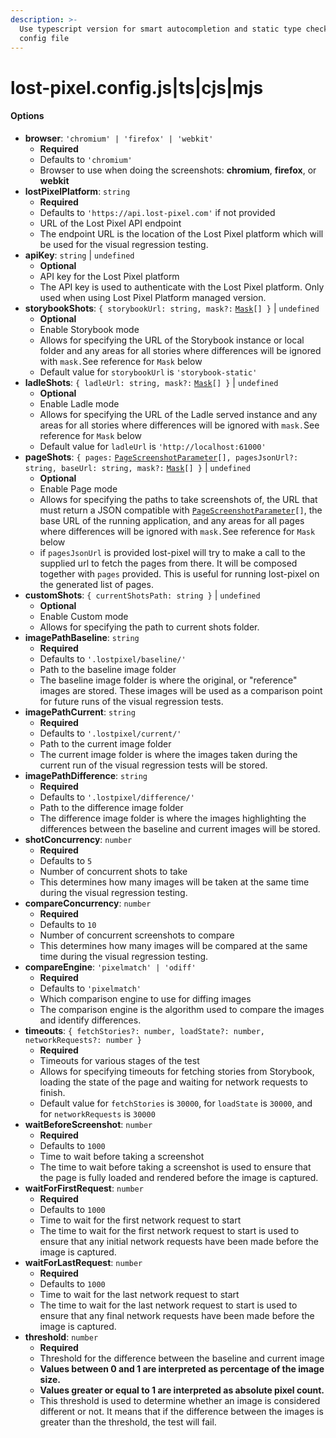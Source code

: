 ```yaml
---
description: >-
  Use typescript version for smart autocompletion and static type check of your
  config file
---
```


# lost-pixel.config.js|ts|cjs|mjs

#### Options

* **browser**: `'chromium' | 'firefox' | 'webkit'`
  * **Required**
  * Defaults to `'chromium'`
  * Browser to use when doing the screenshots: **chromium**, **firefox**, or **webkit**
* **lostPixelPlatform**: `string`
  * **Required**
  * Defaults to `'https://api.lost-pixel.com'` if not provided
  * URL of the Lost Pixel API endpoint
  * The endpoint URL is the location of the Lost Pixel platform which will be used for the visual regression testing.
* **apiKey**: `string` | `undefined`
  * **Optional**
  * API key for the Lost Pixel platform
  * The API key is used to authenticate with the Lost Pixel platform. Only used when using Lost Pixel Platform managed version.
* **storybookShots**: `{ storybookUrl: string, mask?:` [`Mask`](mask.md)`[] }` | `undefined`
  * **Optional**
  * Enable Storybook mode
  * Allows for specifying the URL of the Storybook instance or local folder and any areas for all stories where differences will be ignored with `mask.`See reference for `Mask` below
  * Default value for `storybookUrl` is `'storybook-static'`
* **ladleShots**: `{ ladleUrl: string, mask?:` [`Mask`](mask.md)`[] }` | `undefined`
  * **Optional**
  * Enable Ladle mode
  * Allows for specifying the URL of the Ladle served instance and any areas for all stories where differences will be ignored with `mask.`See reference for `Mask` below
  * Default value for `ladleUrl` is `'http://localhost:61000'`
* **pageShots**: `{ pages:` [`PageScreenshotParameter`](pagescreenshotparameter.md)`[], pagesJsonUrl?: string, baseUrl: string, mask?:` [`Mask`](mask.md)`[] }` | `undefined`
  * **Optional**
  * Enable Page mode
  * Allows for specifying the paths to take screenshots of, the URL that must return a JSON compatible with [`PageScreenshotParameter`](pagescreenshotparameter.md)`[]`, the base URL of the running application, and any areas for all pages where differences will be ignored with `mask.`See reference for `Mask` below
  * if `pagesJsonUrl` is provided lost-pixel will try to make a call to the supplied url to fetch the pages from there. It will be composed together with `pages` provided. This is useful for running lost-pixel on the generated list of pages.
* **customShots**: `{ currentShotsPath: string }` | `undefined`
  * **Optional**
  * Enable Custom mode
  * Allows for specifying the path to current shots folder.
* **imagePathBaseline**: `string`
  * **Required**
  * Defaults to `'.lostpixel/baseline/'`
  * Path to the baseline image folder
  * The baseline image folder is where the original, or "reference" images are stored. These images will be used as a comparison point for future runs of the visual regression tests.
* **imagePathCurrent**: `string`
  * **Required**
  * Defaults to `'.lostpixel/current/'`
  * Path to the current image folder
  * The current image folder is where the images taken during the current run of the visual regression tests will be stored.
* **imagePathDifference**: `string`
  * **Required**
  * Defaults to `'.lostpixel/difference/'`
  * Path to the difference image folder
  * The difference image folder is where the images highlighting the differences between the baseline and current images will be stored.
* **shotConcurrency**: `number`
  * **Required**
  * Defaults to `5`
  * Number of concurrent shots to take
  * This determines how many images will be taken at the same time during the visual regression testing.
* **compareConcurrency**: `number`
  * **Required**
  * Defaults to `10`
  * Number of concurrent screenshots to compare
  * This determines how many images will be compared at the same time during the visual regression testing.
* **compareEngine**: `'pixelmatch' | 'odiff'`
  * **Required**
  * Defaults to `'pixelmatch'`
  * Which comparison engine to use for diffing images
  * The comparison engine is the algorithm used to compare the images and identify differences.
* **timeouts**: `{ fetchStories?: number, loadState?: number, networkRequests?: number }`
  * **Required**
  * Timeouts for various stages of the test
  * Allows for specifying timeouts for fetching stories from Storybook, loading the state of the page and waiting for network requests to finish.
  * Default value for `fetchStories` is `30000`, for `loadState` is `30000`, and for `networkRequests` is `30000`
* **waitBeforeScreenshot**: `number`
  * **Required**
  * Defaults to `1000`
  * Time to wait before taking a screenshot
  * The time to wait before taking a screenshot is used to ensure that the page is fully loaded and rendered before the image is captured.
* **waitForFirstRequest**: `number`
  * **Required**
  * Defaults to `1000`
  * Time to wait for the first network request to start
  * The time to wait for the first network request to start is used to ensure that any initial network requests have been made before the image is captured.
* **waitForLastRequest**: `number`
  * **Required**
  * Defaults to `1000`
  * Time to wait for the last network request to start
  * The time to wait for the last network request to start is used to ensure that any final network requests have been made before the image is captured.
* **threshold**: `number`
  * **Required**
  * Threshold for the difference between the baseline and current image
  * **Values between 0 and 1 are interpreted as percentage of the image size.**
  * **Values greater or equal to 1 are interpreted as absolute pixel count.**
  * This threshold is used to determine whether an image is considered different or not. It means that if the difference between the images is greater than the threshold, the test will fail.

